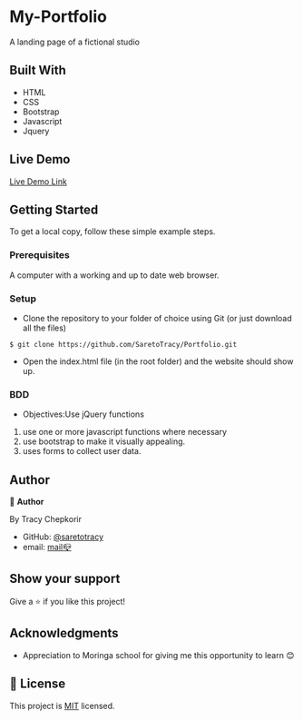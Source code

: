 
# My-Portfolio

A landing page of a fictional studio

## Built With

- HTML
- CSS
- Bootstrap
- Javascript
- Jquery
## Live Demo

[Live Demo Link](https://saretotracy.github.io/Portfolio/)


## Getting Started

To get a local copy, follow these simple example steps.

### Prerequisites

A computer with a working and up to date web browser.

### Setup

- Clone the repository to your folder of choice using Git (or just download all the files)
```
$ git clone https://github.com/SaretoTracy/Portfolio.git

```
- Open the index.html file (in the root folder) and the website should show up.

### BDD
- Objectives:Use jQuery functions
1. use one or more javascript functions where necessary
2. use bootstrap to make it visually appealing.
3. uses forms to collect user data.
## Author

👤 **Author**

  By Tracy Chepkorir

- GitHub: [@saretotracy](https://github.com/saretotracy)
- email: <a href="mailto:tracychepkorir99@gmailcom"> mail📪</a>




## Show your support

Give a ⭐️ if you like this project!

## Acknowledgments

- Appreciation to  Moringa school for giving me this opportunity to learn 😊

## 📝 License

This project is [MIT](LICENSE) licensed.
